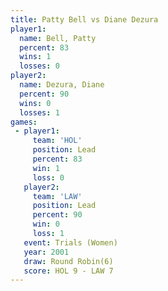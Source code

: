 ```yaml
---
title: Patty Bell vs Diane Dezura
player1:             
  name: Bell, Patty  
  percent: 83        
  wins: 1            
  losses: 0          
player2:             
  name: Dezura, Diane
  percent: 90        
  wins: 0            
  losses: 1          
games:
 - player1:        
     team: 'HOL'   
     position: Lead
     percent: 83   
     win: 1        
     loss: 0       
   player2:        
     team: 'LAW'   
     position: Lead
     percent: 90   
     win: 0        
     loss: 1       
   event: Trials (Women)
   year: 2001           
   draw: Round Robin(6) 
   score: HOL 9 - LAW 7 
---
```


